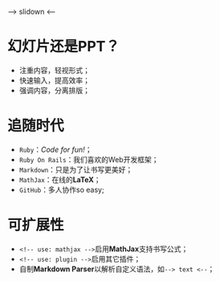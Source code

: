<!-- style: modern -->

--> slidown <--

# 幻灯片还是PPT？

+ 注重内容，轻视形式；
+ 快速输入，提高效率；
+ 强调内容，分离排版；

# 追随时代

+ `Ruby`：*Code for fun!*；
+ `Ruby On Rails`：我们喜欢的Web开发框架；
+ `Markdown`：只是为了让书写更美好；
+ `MathJax`：在线的**LaTeX**；
+ `GitHub`：多人协作so easy;

# 可扩展性

+ `<!-- use: mathjax -->`启用**MathJax**支持书写公式；
+ `<!-- use: plugin -->`启用其它插件；
+ 自制**Markdown Parser**以解析自定义语法，如`--> text <--`；
